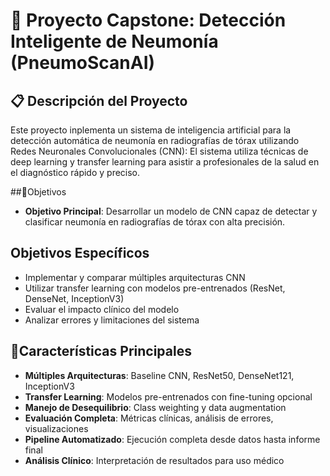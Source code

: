 # 🧠 Proyecto Capstone: Detección Inteligente de Neumonía (PneumoScanAI)

## 📋 Descripción del Proyecto
Este proyecto inplementa un sistema de inteligencia artificial para la detección automática de neumonía en radiografías de tórax utilizando Redes Neuronales Convolucionales (CNN): El sistema utiliza técnicas de deep learning y transfer learning para asistir a profesionales de la salud en el diagnóstico rápido y preciso.

##🎯Objetivos
- **Objetivo Principal**: Desarrollar un modelo de CNN capaz de detectar y clasificar neumonía en radiografías de tórax con alta precisión.

## Objetivos Específicos
- Implementar y comparar múltiples arquitecturas CNN
- Utilizar transfer learning con modelos pre-entrenados (ResNet, DenseNet, InceptionV3)
- Evaluar el impacto clínico del modelo
- Analizar errores y limitaciones del sistema
  
## 🚀Características Principales
- **Múltiples Arquitecturas**: Baseline CNN, ResNet50, DenseNet121, InceptionV3
- **Transfer Learning**: Modelos pre-entrenados con fine-tuning opcional
- **Manejo de Desequilibrio**: Class weighting y data augmentation
- **Evaluación Completa**: Métricas clínicas, análisis de errores, visualizaciones
- **Pipeline Automatizado**: Ejecución completa desde datos hasta informe final
- **Análisis Clínico**: Interpretación de resultados para uso médico
